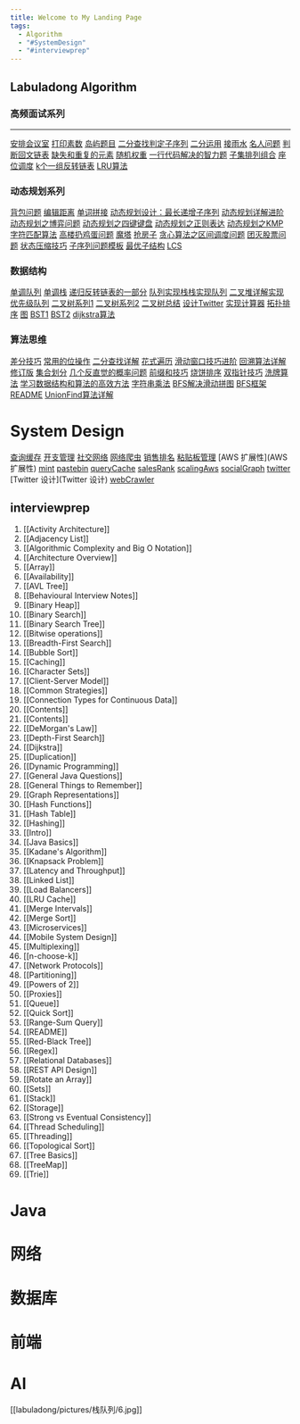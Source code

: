 ```yaml
---
title: Welcome to My Landing Page
tags:
  - Algorithm
  - "#SystemDesign"
  - "#interviewprep"
---
```

## Labuladong Algorithm

### 高频面试系列
---
[安排会议室](安排会议室)
[打印素数](打印素数)
[岛屿题目](岛屿题目)
[二分查找判定子序列](二分查找判定子序列)
[二分运用](二分运用)
[接雨水](接雨水)
[名人问题](名人问题)
[判断回文链表](判断回文链表)
[缺失和重复的元素](缺失和重复的元素)
[随机权重](随机权重)
[一行代码解决的智力题](一行代码解决的智力题)
[子集排列组合](子集排列组合)
[座位调度](座位调度)
[k个一组反转链表](k个一组反转链表)
[LRU算法](LRU算法)

### 动态规划系列
[背包问题](背包问题)
[编辑距离](编辑距离)
[单词拼接](单词拼接)
[动态规划设计：最长递增子序列](动态规划设计：最长递增子序列)
[动态规划详解进阶](动态规划详解进阶)
[动态规划之博弈问题](动态规划之博弈问题)
[动态规划之四键键盘](动态规划之四键键盘)
[动态规划之正则表达](动态规划之正则表达)
[动态规划之KMP字符匹配算法](动态规划之KMP字符匹配算法)
[高楼扔鸡蛋问题](高楼扔鸡蛋问题)
[魔塔](魔塔)
[抢房子](抢房子)
[贪心算法之区间调度问题](贪心算法之区间调度问题)
[团灭股票问题](团灭股票问题)
[状态压缩技巧](状态压缩技巧)
[子序列问题模板](子序列问题模板)
[最优子结构](最优子结构)
[LCS](LCS)

### 数据结构
[单调队列](单调队列)
[单调栈](单调栈)
[递归反转链表的一部分](递归反转链表的一部分)
[队列实现栈栈实现队列](队列实现栈栈实现队列)
[二叉堆详解实现优先级队列](二叉堆详解实现优先级队列)
[二叉树系列1](二叉树系列1)
[二叉树系列2](二叉树系列2)
[二叉树总结](二叉树总结)
[设计Twitter](设计Twitter)
[实现计算器](实现计算器)
[拓扑排序](拓扑排序)
[图](图)
[BST1](BST1)
[BST2](BST2)
[dijkstra算法](dijkstra算法)

### 算法思维
[差分技巧](差分技巧)
[常用的位操作](常用的位操作)
[二分查找详解](二分查找详解)
[花式遍历](花式遍历)
[滑动窗口技巧进阶](滑动窗口技巧进阶)
[回溯算法详解修订版](回溯算法详解修订版)
[集合划分](集合划分)
[几个反直觉的概率问题](几个反直觉的概率问题)
[前缀和技巧](前缀和技巧)
[烧饼排序](烧饼排序)
[双指针技巧](双指针技巧)
[洗牌算法](洗牌算法)
[学习数据结构和算法的高效方法](学习数据结构和算法的高效方法)
[字符串乘法](字符串乘法)
[BFS解决滑动拼图](BFS解决滑动拼图)
[BFS框架](BFS框架)
[README](README)
[UnionFind算法详解](UnionFind算法详解)

# System Design
[查询缓存](查询缓存)
[开支管理](开支管理)
[社交网络](社交网络)
[网络爬虫](网络爬虫)
[销售排名](销售排名)
[粘贴板管理](粘贴板管理)
[AWS 扩展性](AWS 扩展性)
[mint](mint)
[pastebin](pastebin)
[queryCache](queryCache)
[salesRank](salesRank)
[scalingAws](scalingAws)
[socialGraph](socialGraph)
[twitter](twitter)
[Twitter 设计](Twitter 设计)
[webCrawler](webCrawler)
## interviewprep
1. [[Activity Architecture]]
2. [[Adjacency List]]
3. [[Algorithmic Complexity and Big O Notation]]
4. [[Architecture Overview]]
5. [[Array]]
6. [[Availability]]
7. [[AVL Tree]]
8. [[Behavioural Interview Notes]]
9. [[Binary Heap]]
10. [[Binary Search]]
11. [[Binary Search Tree]]
12. [[Bitwise operations]]
13. [[Breadth-First Search]]
14. [[Bubble Sort]]
15. [[Caching]]
16. [[Character Sets]]
17. [[Client-Server Model]]
18. [[Common Strategies]]
19. [[Connection Types for Continuous Data]]
20. [[Contents]]
21. [[Contents]]
22. [[DeMorgan's Law]]
23. [[Depth-First Search]]
24. [[Dijkstra]]
25. [[Duplication]]
26. [[Dynamic Programming]]
27. [[General Java Questions]]
28. [[General Things to Remember]]
29. [[Graph Representations]]
30. [[Hash Functions]]
31. [[Hash Table]]
32. [[Hashing]]
33. [[Intro]]
34. [[Java Basics]]
35. [[Kadane's Algorithm]]
36. [[Knapsack Problem]]
37. [[Latency and Throughput]]
38. [[Linked List]]
39. [[Load Balancers]]
40. [[LRU Cache]]
41. [[Merge Intervals]]
42. [[Merge Sort]]
43. [[Microservices]]
44. [[Mobile System Design]]
45. [[Multiplexing]]
46. [[n-choose-k]]
47. [[Network Protocols]]
48. [[Partitioning]]
49. [[Powers of 2]]
50. [[Proxies]]
51. [[Queue]]
52. [[Quick Sort]]
53. [[Range-Sum Query]]
54. [[README]]
55. [[Red-Black Tree]]
56. [[Regex]]
57. [[Relational Databases]]
58. [[REST API Design]]
59. [[Rotate an Array]]
60. [[Sets]]
61. [[Stack]]
62. [[Storage]]
63. [[Strong vs Eventual Consistency]]
64. [[Thread Scheduling]]
65. [[Threading]]
66. [[Topological Sort]]
67. [[Tree Basics]]
68. [[TreeMap]]
69. [[Trie]]

# Java

# 网络


# 数据库


# 前端

# AI

[[labuladong/pictures/栈队列/6.jpg]]
